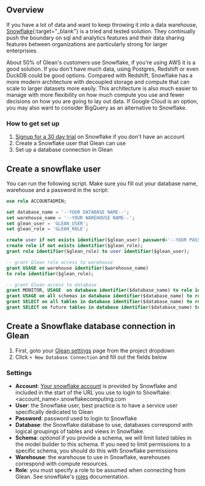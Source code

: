 ## Overview

If you have a lot of data and want to keep throwing it into a data warehouse, [Snowflake](https://www.snowflake.com){:target="_blank"} is a tried and tested solution.  They continually push the boundary on sql and analytics features and their data sharing features between organizations are particularly strong for larger enterprisies.

About 50% of Glean's customers use Snowflake, if you're using AWS it is a good solution.  If you don't have much data, using Postgres, Redshift or even DuckDB could be good options.  Compared with Redshift, Snowflake has a more modern architecture with decoupled storage and compute that can scale to larger datasets more easily.  This architecture is also much easier to manage with more flexibility on how much compute you use and fewer decisions on how you are going to lay out data.  If Google Cloud is an option, you may also want to consider BigQuery as an alternative to Snowflake.

### How to get set up

1. [Signup for a 30 day trial](https://signup.snowflake.com/) on Snowflake if you don't have an account
2. Create a Snowflake user that Glean can use
3. Set up a database connection in Glean

## Create a snowflake user

You can run the following script. Make sure you fill out your database name, warehouse and a password in the script:

  ```sql
  use role ACCOUNTADMIN;

  set database_name = '--YOUR DATABASE NAME--';
  set warehouse_name = '--YOUR WAREHOUSE NAME--';
  set glean_user = 'GLEAN_USER';
  set glean_role = 'GLEAN_ROLE';

  create user if not exists identifier($glean_user) password='--YOUR PASSWORD--';
  create role if not exists identifier($glean_role);
  grant role identifier($glean_role) to user identifier($glean_user);

  -- grant Glean role access to warehouse
  grant USAGE on warehouse identifier($warehouse_name)
  to role identifier($glean_role);

  -- grant Glean access to database
  grant MONITOR, USAGE  on database identifier($database_name) to role identifier($glean_role);
  grant USAGE on all schemas in database identifier($database_name) to role identifier($glean_role);
  grant SELECT on all tables in database identifier($database_name) to role identifier($glean_role);
  grant SELECT on future tables in database identifier($database_name) to role identifier($glean_role);
  ```

## Create a Snowflake database connection in Glean

1. First, goto your [Glean settings](https://glean.io/app/p/settings#database_connections) page from the project dropdown
2. Click `+ New Database Connection` and fill out the fields below

### Settings

- **Account**: [Your snowflake account](https://docs.snowflake.com/en/user-guide/connecting.html#your-snowflake-account-name) is provided by Snowflake and included in the start of the URL you use to login to Snowflake: <account_name>.snowflakecomputing.com
- **User**: the Snowflake user, best practice is to have a service user specifically dedicated to Glean
- **Password**: password used to login to Snowflake
- **Database**: the Snowflake database to use, databases correspond with logical groupings of tables and views in Snowflake.
- **Schema**: _optional_ if you provide a schema, we will limit listed tables in the model builder to this schema.  If you need to limit permissions to a specific schema, you should do this with Snowflake permissions
- **Warehouse**: the warehouse to use in Snowflake, warehouses correspond with compute resources.
- **Role**: you must specify a role to be assumed when connecting from Glean. See snowflake's [roles](https://docs.snowflake.com/en/user-guide/security-access-control-overview.html#roles) documentation.
